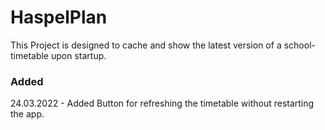 # HaspelPlan

This Project is designed to cache and show the latest version of a school-timetable upon startup.

### Added
24.03.2022 - Added Button for refreshing the timetable without restarting the app.
